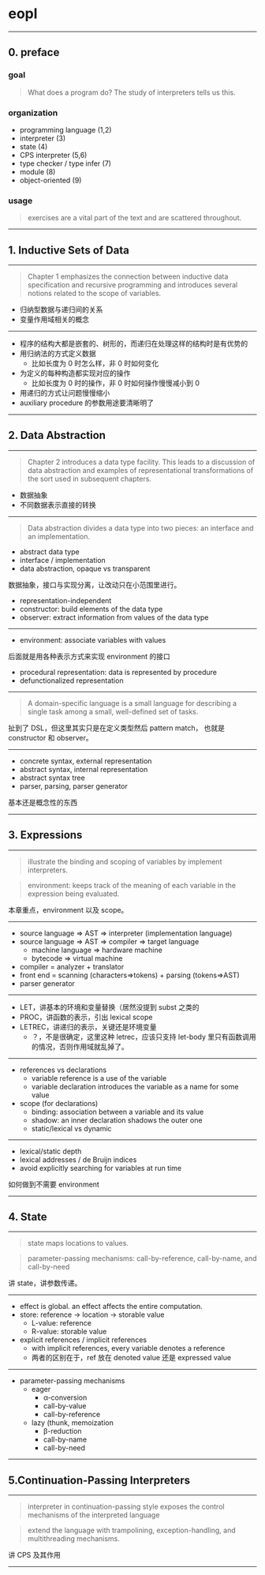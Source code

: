 # eopl

---

## 0. preface

### goal

> What does a program do?
> The study of interpreters tells us this.

### organization

- programming language (1,2)
- interpreter (3)
- state (4)
- CPS interpreter (5,6)
- type checker / type infer (7)
- module (8)
- object-oriented (9)

### usage

> exercises are a vital part of the text and are scattered throughout.

---

## 1. Inductive Sets of Data

---

> Chapter 1 emphasizes the connection between inductive data specification and
> recursive programming and introduces several notions related to the scope of
> variables.

- 归纳型数据与递归间的关系
- 变量作用域相关的概念

---

- 程序的结构大都是嵌套的、树形的，而递归在处理这样的结构时是有优势的
- 用归纳法的方式定义数据
    - 比如长度为 0 时怎么样，非 0 时如何变化
- 为定义的每种构造都实现对应的操作
    - 比如长度为 0 时的操作，非 0 时如何操作慢慢减小到 0
- 用递归的方式让问题慢慢缩小
- auxiliary procedure 的参数用途要清晰明了

---

## 2. Data Abstraction

---

> Chapter 2 introduces a data type facility.
> This leads to a discussion of data abstraction and examples of
> representational transformations of the sort used in subsequent chapters.

- 数据抽象
- 不同数据表示直接的转换

---

> Data abstraction divides a data type into two pieces: an interface and an implementation.

- abstract data type
- interface / implementation
- data abstraction, opaque vs transparent

数据抽象，接口与实现分离，让改动只在小范围里进行。

- representation-independent
- constructor: build elements of the data type
- observer: extract information from values of the data type

---

- environment: associate variables with values

后面就是用各种表示方式来实现 environment 的接口

- procedural representation: data is represented by procedure
- defunctionalized representation

---

> A domain-specific language is a small language for describing a single task
> among a small, well-defined set of tasks.

扯到了 DSL，但这里其实只是在定义类型然后 pattern match，
也就是 constructor 和 observer。

---

- concrete syntax, external representation
- abstract syntax, internal representation
- abstract syntax tree
- parser, parsing, parser generator

基本还是概念性的东西

---

## 3. Expressions

---

> illustrate the binding and scoping of variables by implement interpreters.

> environment: keeps track of the meaning of each variable in the expression
> being evaluated.

本章重点，environment 以及 scope。

---

- source language => AST => interpreter (implementation language)
- source language => AST => compiler => target language
    - machine language => hardware machine
    - bytecode => virtual machine
- compiler = analyzer + translator
- front end = scanning (characters=>tokens) + parsing (tokens=>AST)
- parser generator

---

- LET，讲基本的环境和变量替换（居然没提到 subst 之类的
- PROC，讲函数的表示，引出 lexical scope
- LETREC，讲递归的表示，关键还是环境变量
    - ？，不是很确定，这里这种 letrec，应该只支持 let-body 里只有函数调用的情况，否则作用域就乱掉了。

---

- references vs declarations
    - variable reference is a use of the variable
    - variable declaration introduces the variable as a name for some value
- scope (for declarations)
    - binding: association between a variable and its value
    - shadow: an inner declaration shadows the outer one
    - static/lexical vs dynamic

---

- lexical/static depth
- lexical addresses / de Bruijn indices
- avoid explicitly searching for variables at run time

如何做到不需要 environment

---

## 4. State

---

> state maps locations to values.

> parameter-passing mechanisms: call-by-reference, call-by-name, and call-by-need

讲 state，讲参数传递。

---

- effect is global. an effect affects the entire computation.
- store: reference -> location -> storable value
    - L-value: reference
    - R-value: storable value
- explicit references / implicit references
    - with implicit references, every variable denotes a reference
    - 两者的区别在于，ref 放在 denoted value 还是 expressed value

---

- parameter-passing mechanisms
    - eager
        - α-conversion
        - call-by-value
        - call-by-reference
    - lazy (thunk, memoization
        - β-reduction
        - call-by-name
        - call-by-need

---

## 5.Continuation-Passing Interpreters

---

> interpreter in continuation-passing style
> exposes the control mechanisms of the interpreted language

> extend the language with trampolining, exception-handling, and multithreading
> mechanisms.

讲 CPS 及其作用

---


